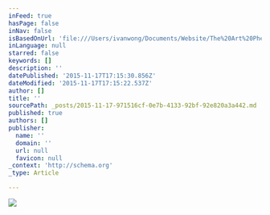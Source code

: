 ```yaml
---
inFeed: true
hasPage: false
inNav: false
isBasedOnUrl: 'file:///Users/ivanwong/Documents/Website/The%20Art%20Phenomenon/2012-08-13_23-52-44_113.jpg'
inLanguage: null
starred: false
keywords: []
description: ''
datePublished: '2015-11-17T17:15:30.856Z'
dateModified: '2015-11-17T17:15:22.537Z'
author: []
title: ''
sourcePath: _posts/2015-11-17-971516cf-0e7b-4133-92bf-92e820a3a442.md
published: true
authors: []
publisher:
  name: ''
  domain: ''
  url: null
  favicon: null
_context: 'http://schema.org'
_type: Article

---
```

![](https://the-grid-user-content.s3-us-west-2.amazonaws.com/f641588c-cbfb-4873-85ef-a5b6b73ed400.jpg)